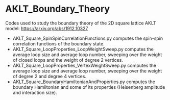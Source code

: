 # AKLT_Boundary_Theory
Codes used to study the boundary theory of the 2D square lattice AKLT model: https://arxiv.org/abs/1912.10327 <br />

* AKLT_Square_SpinSpinCorrelationFunctions.py computes the spin-spin correlation functions of the boundary state. <br />
* AKLT_Square_LoopProperties_LoopWeightSweep.py computes the average loop size and average loop number, sweeping over the weight of closed loops and the weight of degree 2 vertices. <br />
* AKLT_Square_LoopProperties_VertexWeightSweep.py computes the average loop size and average loop number, sweeping over the weight of degree 2 and degree 4 vertices. <br />
* AKLT_Square_BoundaryHamiltonianAndProperties.py computes the boundary Hamiltonian and some of its properties (Heisenberg amplitude and interaction size). <br />
